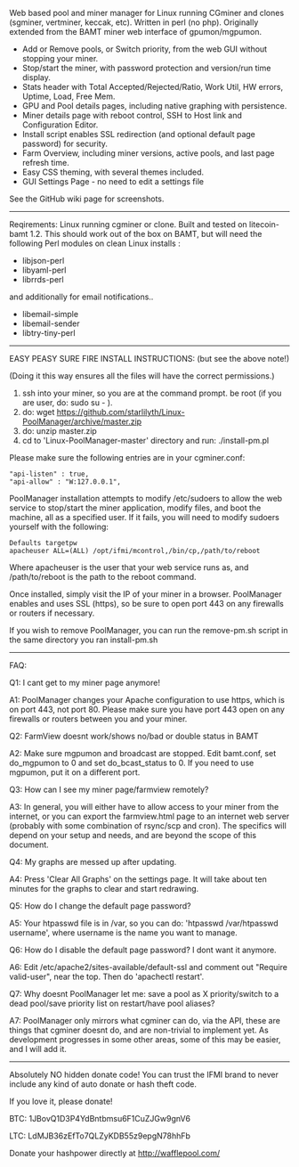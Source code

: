 Web based pool and miner manager for Linux running CGminer and clones (sgminer, vertminer, keccak, etc). Written in perl (no php). 
Originally extended from the BAMT miner web interface of gpumon/mgpumon.

* Add or Remove pools, or Switch priority, from the web GUI without stopping your miner.
* Stop/start the miner, with password protection and version/run time display.
* Stats header with Total Accepted/Rejected/Ratio, Work Util, HW errors, Uptime, Load, Free Mem.
* GPU and Pool details pages, including native graphing with persistence. 
* Miner details page with reboot control, SSH to Host link and Configuration Editor.
* Install script enables SSL redirection (and optional default page password) for security.
* Farm Overview, including miner versions, active pools, and last page refresh time.
* Easy CSS theming, with several themes included. 
* GUI Settings Page - no need to edit a settings file

See the GitHub wiki page for screenshots.

-----

Reqirements: Linux running cgminer or clone. Built and tested on litecoin-bamt 1.2.
This should work out of the box on BAMT, but will need the following Perl modules on clean Linux installs : 

* libjson-perl
* libyaml-perl 
* librrds-perl

and additionally for email notifications..
* libemail-simple
* libemail-sender
* libtry-tiny-perl

------

EASY PEASY SURE FIRE INSTALL INSTRUCTIONS: (but see the above note!)

(Doing it this way ensures all the files will have the correct permissions.)

1. ssh into your miner, so you are at the command prompt. be root (if you are user, do: sudo su - ).
1. do: wget https://github.com/starlilyth/Linux-PoolManager/archive/master.zip
1. do: unzip master.zip
1. cd to 'Linux-PoolManager-master' directory and run: ./install-pm.pl

Please make sure the following entries are in your cgminer.conf:

    "api-listen" : true,
    "api-allow" : "W:127.0.0.1",


PoolManager installation attempts to modify /etc/sudoers to allow the web service to stop/start the miner application, modify files, and boot the machine, all as a specified user. If it fails, you will need to modify sudoers yourself with the following: 

    Defaults targetpw  
    apacheuser ALL=(ALL) /opt/ifmi/mcontrol,/bin/cp,/path/to/reboot

Where apacheuser is the user that your web service runs as, and /path/to/reboot is the path to the reboot command. 

Once installed, simply visit the IP of your miner in a browser. PoolManager enables and uses SSL (https), so be sure to open port 443 on any firewalls or routers if necessary. 

If you wish to remove PoolManager, you can run the remove-pm.sh script in the same directory you ran install-pm.sh

-----

FAQ: 

Q1: I cant get to my miner page anymore! 

A1: PoolManager changes your Apache configuration to use https, which is on port 443, not port 80. Please make sure you have port 443 open on any firewalls or routers between you and your miner. 

Q2: FarmView doesnt work/shows no/bad or double status in BAMT

A2: Make sure mgpumon and broadcast are stopped. Edit bamt.conf, set do_mgpumon to 0 and set do_bcast_status to 0. If you need to use mgpumon, put it on a different port. 

Q3: How can I see my miner page/farmview remotely?

A3: In general, you will either have to allow access to your miner from the internet, or you can export the farmview.html page to an internet web server (probably with some combination of rsync/scp and cron). The specifics will depend on your setup and needs, and are beyond the scope of this document. 

Q4: My graphs are messed up after updating. 

A4: Press 'Clear All Graphs' on the settings page. It will take about ten minutes for the graphs to clear and start redrawing. 

Q5: How do I change the default page password? 

A5: Your htpasswd file is in /var, so you can do: 'htpasswd /var/htpasswd username', where username is the name you want to manage. 

Q6: How do I disable the default page password? I dont want it anymore.  

A6: Edit /etc/apache2/sites-available/default-ssl and comment out "Require valid-user", near the top. Then do 'apachectl restart'. 

Q7: Why doesnt PoolManager let me: save a pool as X priority/switch to a dead pool/save priority list on restart/have pool aliases?

A7: PoolManager only mirrors what cgminer can do, via the API, these are things that cgminer doesnt do, and are non-trivial to implement yet. As development progresses in some other areas, some of this may be easier, and I will add it. 

-----

Absolutely NO hidden donate code! 
You can trust the IFMI brand to never include any kind of auto donate or hash theft code.

If you love it, please donate!

BTC: 1JBovQ1D3P4YdBntbmsu6F1CuZJGw9gnV6

LTC: LdMJB36zEfTo7QLZyKDB55z9epgN78hhFb

Donate your hashpower directly at http://wafflepool.com/
